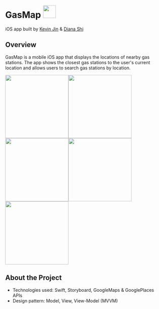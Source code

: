 # GasMap <img src=https://user-images.githubusercontent.com/83667515/189502568-2a1372e8-7f04-41de-815b-e067885d9bcb.jpeg height="40">

iOS app built by [Kevin Jin](https://github.com/kevin21jin) & [Diana Shi](https://github.com/dianashi)


## Overview

GasMap is a mobile iOS app that displays the locations of nearby gas stations. The app shows the closest gas stations to the user's current location and allows users to search gas stations by location.

<img src=https://user-images.githubusercontent.com/83667515/189503116-5e3bf62b-57a1-4cc5-85b3-d507bc204285.jpg width="200"><img src=https://user-images.githubusercontent.com/83667515/189503117-08c569df-7c42-4883-9caa-d0d275c6c7dc.jpg width="200"><img src=https://user-images.githubusercontent.com/83667515/189503118-05e909ad-0a29-441c-bf62-5c09a68cf43e.jpg width="200"><img src=https://user-images.githubusercontent.com/83667515/189503119-7526e196-a479-4c66-ab7a-e2c7ae1f774d.jpg width="200"><img src=https://user-images.githubusercontent.com/83667515/189503120-1aae60f0-fef0-48ae-baa2-d73d6732497e.jpg width="200">

## About the Project

- Technologies used: Swift, Storyboard, GoogleMaps & GooglePlaces APIs
- Design pattern: Model, View, View-Model (MVVM)
